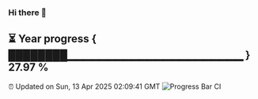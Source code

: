 ### Hi there 👋
⏳ Year progress { ████████▁▁▁▁▁▁▁▁▁▁▁▁▁▁▁▁▁▁▁▁▁▁ } 27.97 %
---
⏰ Updated on Sun, 13 Apr 2025 02:09:41 GMT
![Progress Bar CI](https://github.com/Moyi321/Moyi321/workflows/Progress%20Bar%20CI/badge.svg)
